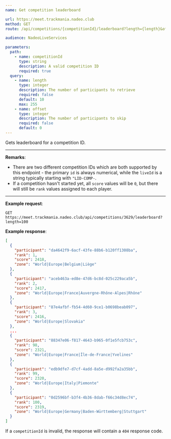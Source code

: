 ```yaml
---
name: Get competition leaderboard

url: https://meet.trackmania.nadeo.club
method: GET
route: /api/competitions/{competitionId}/leaderboard?length={length}&offset={offset}

audience: NadeoLiveServices

parameters:
  path:
    - name: competitionId
      type: string
      description: A valid competition ID
      required: true
  query:
    - name: length
      type: integer
      description: The number of participants to retrieve
      required: false
      default: 10
      max: 255
    - name: offset
      type: integer
      description: The number of participants to skip
      required: false
      default: 0
---
```


Gets leaderboard for a competition ID.

---

**Remarks**:

- There are two different competition IDs which are both supported by this endpoint - the primary `id` is always numerical, while the `liveId` is a string typically starting with `"LID-COMP-`.
- If a competition hasn't started yet, all `score` values will be `0`, but there will still be `rank` values assigned to each player.

---

**Example request**:

```plain
GET https://meet.trackmania.nadeo.club/api/competitions/3629/leaderboard?length=100
```

**Example response**:

```json
[
  {
    "participant": "da4642f9-6acf-43fe-88b6-b120ff1308ba",
    "rank": 1,
    "score": 2418,
    "zone": "World|Europe|Belgium|Liège"
  },
  {
    "participant": "aceb463a-ed8e-47d6-bc8d-025c229aca5b",
    "rank": 2,
    "score": 2417,
    "zone": "World|Europe|France|Auvergne-Rhône-Alpes|Rhône"
  },
  {
    "participant": "87e4afbf-fb54-4d60-9ce1-b0698beab097",
    "rank": 3,
    "score": 2416,
    "zone": "World|Europe|Slovakia"
  },
  ...
  {
    "participant": "88347e06-f817-4643-b965-0f1e5fcb753c",
    "rank": 98,
    "score": 2321,
    "zone": "World|Europe|France|Île-de-France|Yvelines"
  },
  {
    "participant": "edb9dfe7-d7cf-4add-8a5e-d992fa2a35bb",
    "rank": 99,
    "score": 2320,
    "zone": "World|Europe|Italy|Piemonte"
  },
  {
    "participant": "0d2596bf-b3f4-4b36-8dab-f66c34d8ec74",
    "rank": 100,
    "score": 2319,
    "zone": "World|Europe|Germany|Baden-Württemberg|Stuttgart"
  }
]
```

If a `competitionId` is invalid, the response will contain a `404` response code.
